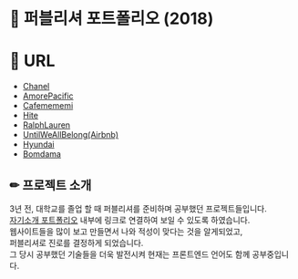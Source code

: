 # 📌 퍼블리셔 포트폴리오 (2018)

# 📎 URL 
- [Chanel](http://did3296.dothome.co.kr/chanel/index.html)  
- [AmorePacific](http://did3296.dothome.co.kr/amorepacific/index.html)  
- [Cafemememi](http://did3296.dothome.co.kr/cafemememi/index.html)  
- [Hite](http://did3296.dothome.co.kr/hite/index.html)  
- [RalphLauren](http://did3296.dothome.co.kr/ralphlauren/index.html)  
- [UntilWeAllBelong(Airbnb)](http://did3296.dothome.co.kr/untilweallbelong/index.html)  
- [Hyundai](http://did3296.dothome.co.kr/hyundai/index.html)  
- [Bomdama](http://did3296.dothome.co.kr/bomdama/index.html)

## ✏ 프로젝트 소개
3년 전, 대학교를 졸업 할 때 퍼블리셔를 준비하며 공부했던 프로젝트들입니다.  
[자기소개 포트폴리오](http://did3296.dothome.co.kr/2018_portfolio/index.html) 내부에 링크로 연결하여 보일 수 있도록 하였습니다.  
웹사이트들을 많이 보고 만들면서 나와 적성이 맞다는 것을 알게되었고,  
퍼블리셔로 진로를 결정하게 되었습니다.  
그 당시 공부했던 기술들을 더욱 발전시켜 현재는 프론트엔드 언어도 함께 공부중입니다.
